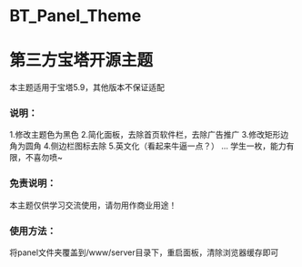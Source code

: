 # BT_Panel_Theme
# 第三方宝塔开源主题

本主题适用于宝塔5.9，其他版本不保证适配


### 说明：

1.修改主题色为黑色
2.简化面板，去除首页软件栏，去除广告推广
3.修改矩形边角为圆角
4.侧边栏图标去除
5.英文化（看起来牛逼一点？）
...
学生一枚，能力有限，不喜勿喷~

### 免责说明：

本主题仅供学习交流使用，请勿用作商业用途！

### 使用方法：
将panel文件夹覆盖到/www/server目录下，重启面板，清除浏览器缓存即可


